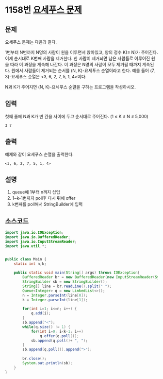 # 1158번 [요세푸스 문제](https://www.acmicpc.net/problem/1158)

## 문제
요세푸스 문제는 다음과 같다.

1번부터 N번까지 N명의 사람이 원을 이루면서 앉아있고, 양의 정수 K(≤ N)가 주어진다. 이제 순서대로 K번째 사람을 제거한다. 한 사람이 제거되면 남은 사람들로 이루어진 원을 따라 이 과정을 계속해 나간다. 이 과정은 N명의 사람이 모두 제거될 때까지 계속된다. 원에서 사람들이 제거되는 순서를 (N, K)-요세푸스 순열이라고 한다. 예를 들어 (7, 3)-요세푸스 순열은 <3, 6, 2, 7, 5, 1, 4>이다.

N과 K가 주어지면 (N, K)-요세푸스 순열을 구하는 프로그램을 작성하시오.
## 입력
첫째 줄에 N과 K가 빈 칸을 사이에 두고 순서대로 주어진다. (1 ≤ K ≤ N ≤ 5,000)


```
3 7
```
## 출력
예제와 같이 요세푸스 순열을 출력한다.


```
<3, 6, 2, 7, 5, 1, 4>
```
## 설명
1. queue에 1부터 n까지 삽입
2. 1~k-1번까지 poll후 다시 뒤에 offer
3. k번째를 poll해서 StringBuilder에 입력


## 소스코드
```java
import java.io.IOException;
import java.io.BufferedReader;
import java.io.InputStreamReader;
import java.util.*;


public class Main {
	static int n,k;
	
    public static void main(String[] args) throws IOException{
    	BufferedReader br = new BufferedReader(new InputStreamReader(System.in));
    	StringBuilder sb = new StringBuilder();
    	String[] line = br.readLine().split(" ");
    	Queue<Integer> q = new LinkedList<>();
    	n = Integer.parseInt(line[0]);
    	k = Integer.parseInt(line[1]);
    	
    	for(int i=1; i<=n; i++) {
    		q.add(i);
    	}
    	sb.append("<");
    	while(q.size() != 1) {
    		for(int i=0; i<k-1; i++)
    			q.offer(q.poll());
    		sb.append(q.poll()+ ", ");
    	}
    	sb.append(q.poll()).append(">");
    	
    	br.close();
    	System.out.println(sb);
    }
}
```


